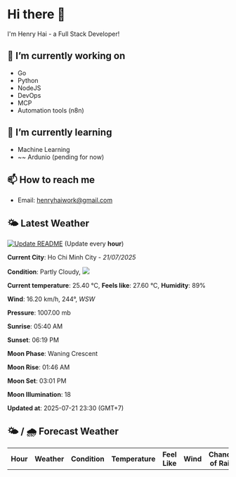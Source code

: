 # Hi there 👋

I'm Henry Hai - a Full Stack Developer!

## 🔭 I’m currently working on

- Go
- Python
- NodeJS
- DevOps
- MCP
- Automation tools (n8n)

## 🌱 I’m currently learning

- Machine Learning
- ~~ Ardunio (pending for now)

## 📫 How to reach me

- Email: <henryhaiwork@gmail.com>

## 🌤️ Latest Weather
[![Update README](https://github.com/henry0hai/henry0hai/actions/workflows/udpateReadme.yml/badge.svg)](https://github.com/henry0hai/henry0hai/actions/workflows/udpateReadme.yml)
(Update every **hour**)
<!-- CURRENT_WEATHER:START -->
**Current City**: Ho Chi Minh City - *21/07/2025*

**Condition**: Partly Cloudy, <img src="https://cdn.weatherapi.com/weather/64x64/night/116.png"/>

**Current temperature**: 25.40 °C, **Feels like**: 27.60 °C, **Humidity**: 89%

**Wind**: 16.20 km/h, 244°, *WSW*

**Pressure**: 1007.00 mb

**Sunrise**: 05:40 AM

**Sunset**: 06:19 PM

**Moon Phase**: Waning Crescent

**Moon Rise**: 01:46 AM

**Moon Set**: 03:01 PM

**Moon Illumination**: 18

**Updated at**: 2025-07-21 23:30 (GMT+7)<!-- CURRENT_WEATHER:END -->

## 🌤️ / 🌧️ Forecast Weather
<!-- FORECAST_WEATHER:START -->
<table>
		<tr>
			<th>Hour</th>
			<th>Weather</th>
			<th>Condition</th>
			<th>Temperature</th>
			<th>Feel Like</th>
			<th>Wind</th>
			<th>Chance of Rain</th>
		</tr>
</table>
<!-- FORECAST_WEATHER:END -->
